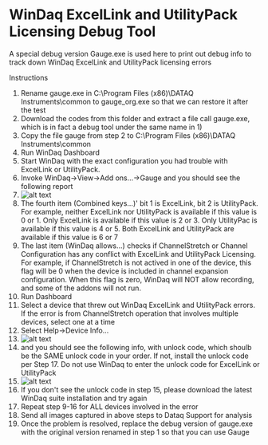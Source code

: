 # WinDaq ExcelLink and UtilityPack Licensing Debug Tool

A special debug version Gauge.exe is used here to print out debug info to track down WinDaq ExcelLink and UtilityPack licensing errors

Instructions 
1. Rename gauge.exe in C:\Program Files (x86)\DATAQ Instruments\common to gauge_org.exe so that we can restore it after the test
2. Download the codes from this folder and extract a file call gauge.exe, which is in fact a debug tool under the same name in 1)
3. Copy the file gauge from step 2 to C:\Program Files (x86)\DATAQ Instruments\common
4. Run WinDaq Dashboard
5. Start WinDaq with the exact configuration you had trouble with ExcelLink or UtilityPack.  
6. Invoke WinDaq->View->Add ons...->Gauge and you should see the following report
7. ![alt text](https://www.dataq.com/resources/images/addondebug2.png)
8. The fourth item (Combined keys...)' bit 1 is ExcelLink, bit 2 is UtilityPack. For example, neither ExcelLink nor UtilityPack is available if this value is 0 or 1. Only ExcelLink is available if this value is 2 or 3. Only UtilityPac is available if this value is 4 or 5. Both ExcelLink and UtilityPack are available if this value is 6 or 7
9. The last item (WinDaq allows...) checks if ChannelStretch or Channel Configuration has any conflict with ExcelLink and UtilityPack Licensing. For example, if ChannelStretch is not actived in one of the device, this flag will be 0 when the device is included in channel expansion configuration. When this flag is zero, WinDaq will NOT allow recording, and some of the addons will not run.
10. Run Dashboard
11. Select a device that threw out WinDaq ExcelLink and UtilityPack errors. If the error is from ChannelStretch operation that involves multiple devices, select one at a time
12. Select Help->Device Info...
13. ![alt text](https://www.dataq.com/resources/images/addondebug3.png)
14. and you should see the following info, with unlock code, which shoulb be the SAME unlock code in your order. If not, install the unlock code per Step 17. Do not use WinDaq to enter the unlock code for ExcelLink or UtilityPack
15. ![alt text](https://www.dataq.com/resources/images/addondebug4.png)
16. If you don't see the unlock code in step 15, please download the latest WinDaq suite installation and try again
17. Repeat step 9-16 for ALL devices involved in the error
18. Send all images captured in above steps to Dataq Support for analysis
19. Once the problem is resolved, replace the debug version of gauge.exe with the original version renamed in step 1 so that you can use Gauge 

